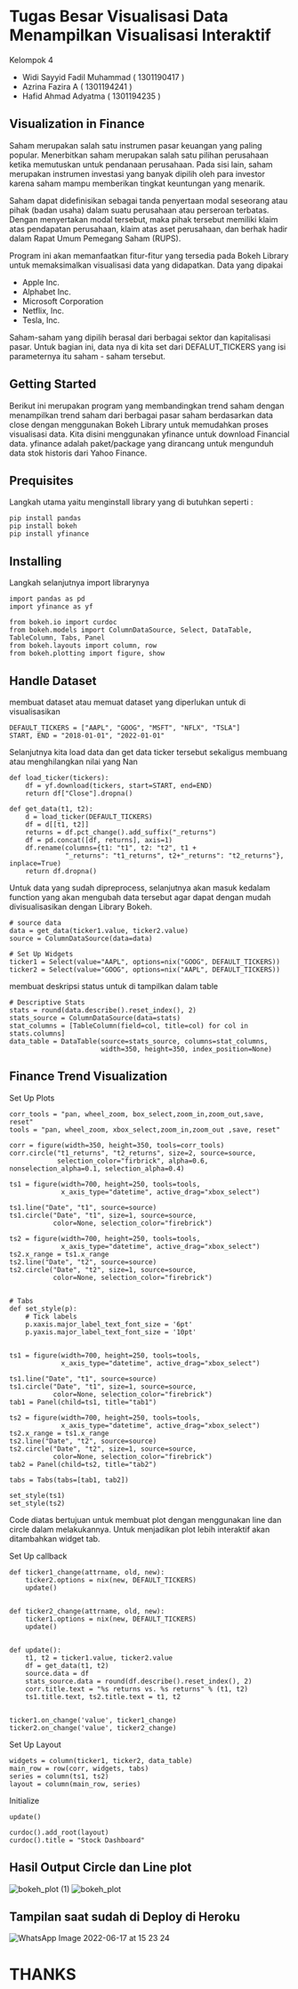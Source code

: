 # Tugas Besar Visualisasi Data Menampilkan Visualisasi Interaktif

Kelompok 4

- Widi Sayyid Fadil Muhammad ( 1301190417 )
- Azrina Fazira A ( 1301194241 )
- Hafid Ahmad Adyatma ( 1301194235 )

## Visualization in Finance
Saham merupakan salah satu instrumen pasar keuangan yang paling popular. Menerbitkan saham merupakan salah satu pilihan perusahaan ketika memutuskan untuk pendanaan perusahaan. Pada sisi lain, saham merupakan instrumen investasi yang banyak dipilih oleh para investor karena saham mampu memberikan tingkat keuntungan yang menarik.

Saham dapat didefinisikan sebagai tanda penyertaan modal seseorang atau pihak (badan usaha) dalam suatu perusahaan atau perseroan terbatas. Dengan menyertakan modal tersebut, maka pihak tersebut memiliki klaim atas pendapatan perusahaan, klaim atas aset perusahaan, dan berhak hadir dalam Rapat Umum Pemegang Saham (RUPS).

Program ini akan memanfaatkan fitur-fitur yang tersedia pada Bokeh Library untuk memaksimalkan visualisasi data yang didapatkan.
Data yang dipakai
- Apple Inc. 
- Alphabet Inc.
- Microsoft Corporation
- Netflix, Inc.
- Tesla, Inc.

Saham-saham yang dipilih berasal dari berbagai sektor dan kapitalisasi pasar. Untuk bagian ini, data nya di kita set dari DEFALUT_TICKERS yang isi parameternya itu saham - saham tersebut.


## Getting Started
Berikut ini merupakan program yang membandingkan trend saham dengan menampilkan trend saham dari berbagai pasar saham berdasarkan data close dengan menggunakan Bokeh Library untuk memudahkan proses visualisasi data.
Kita disini menggunakan yfinance untuk download Financial data. yfinance adalah paket/package yang dirancang untuk mengunduh data stok historis dari Yahoo Finance.

## Prequisites
Langkah utama yaitu menginstall library yang di butuhkan seperti :
```
pip install pandas
pip install bokeh
pip install yfinance
```
## Installing
Langkah selanjutnya import librarynya

```
import pandas as pd
import yfinance as yf

from bokeh.io import curdoc
from bokeh.models import ColumnDataSource, Select, DataTable, TableColumn, Tabs, Panel
from bokeh.layouts import column, row
from bokeh.plotting import figure, show
```

## Handle Dataset
membuat dataset atau memuat dataset yang diperlukan untuk di visualisasikan

```
DEFAULT_TICKERS = ["AAPL", "GOOG", "MSFT", "NFLX", "TSLA"]
START, END = "2018-01-01", "2022-01-01"
```
Selanjutnya kita load data dan get data ticker tersebut sekaligus membuang atau menghilangkan nilai yang Nan

```
def load_ticker(tickers):
    df = yf.download(tickers, start=START, end=END)
    return df["Close"].dropna()

def get_data(t1, t2):
    d = load_ticker(DEFAULT_TICKERS)
    df = d[[t1, t2]]
    returns = df.pct_change().add_suffix("_returns")
    df = pd.concat([df, returns], axis=1)
    df.rename(columns={t1: "t1", t2: "t2", t1 +
              "_returns": "t1_returns", t2+"_returns": "t2_returns"}, inplace=True)
    return df.dropna()
```

Untuk data yang sudah dipreprocess, selanjutnya akan masuk kedalam function yang akan mengubah data tersebut agar dapat dengan mudah divisualisasikan dengan Library Bokeh.

```
# source data
data = get_data(ticker1.value, ticker2.value)
source = ColumnDataSource(data=data)

# Set Up Widgets
ticker1 = Select(value="AAPL", options=nix("GOOG", DEFAULT_TICKERS))
ticker2 = Select(value="GOOG", options=nix("AAPL", DEFAULT_TICKERS))
```
membuat deskripsi status untuk di tampilkan dalam table

```
# Descriptive Stats
stats = round(data.describe().reset_index(), 2)
stats_source = ColumnDataSource(data=stats)
stat_columns = [TableColumn(field=col, title=col) for col in stats.columns]
data_table = DataTable(source=stats_source, columns=stat_columns,
                       width=350, height=350, index_position=None)
```

## Finance Trend Visualization

Set Up Plots
```
corr_tools = "pan, wheel_zoom, box_select,zoom_in,zoom_out,save, reset"
tools = "pan, wheel_zoom, xbox_select,zoom_in,zoom_out ,save, reset"

corr = figure(width=350, height=350, tools=corr_tools)
corr.circle("t1_returns", "t2_returns", size=2, source=source,
            selection_color="firbrick", alpha=0.6, nonselection_alpha=0.1, selection_alpha=0.4)

ts1 = figure(width=700, height=250, tools=tools,
             x_axis_type="datetime", active_drag="xbox_select")

ts1.line("Date", "t1", source=source)
ts1.circle("Date", "t1", size=1, source=source,
           color=None, selection_color="firebrick")

ts2 = figure(width=700, height=250, tools=tools,
             x_axis_type="datetime", active_drag="xbox_select")
ts2.x_range = ts1.x_range
ts2.line("Date", "t2", source=source)
ts2.circle("Date", "t2", size=1, source=source,
           color=None, selection_color="firebrick")
           
           
# Tabs    
def set_style(p):
    # Tick labels
    p.xaxis.major_label_text_font_size = '6pt'
    p.yaxis.major_label_text_font_size = '10pt'


ts1 = figure(width=700, height=250, tools=tools,
             x_axis_type="datetime", active_drag="xbox_select")

ts1.line("Date", "t1", source=source)
ts1.circle("Date", "t1", size=1, source=source,
           color=None, selection_color="firebrick")
tab1 = Panel(child=ts1, title="tab1")

ts2 = figure(width=700, height=250, tools=tools,
             x_axis_type="datetime", active_drag="xbox_select")
ts2.x_range = ts1.x_range
ts2.line("Date", "t2", source=source)
ts2.circle("Date", "t2", size=1, source=source,
           color=None, selection_color="firebrick")
tab2 = Panel(child=ts2, title="tab2")

tabs = Tabs(tabs=[tab1, tab2])

set_style(ts1)
set_style(ts2)
```
Code diatas bertujuan untuk membuat plot dengan menggunakan line dan circle dalam melakukannya. Untuk menjadikan plot lebih interaktif akan ditambahkan widget tab.


Set Up callback
```
def ticker1_change(attrname, old, new):
    ticker2.options = nix(new, DEFAULT_TICKERS)
    update()


def ticker2_change(attrname, old, new):
    ticker1.options = nix(new, DEFAULT_TICKERS)
    update()


def update():
    t1, t2 = ticker1.value, ticker2.value
    df = get_data(t1, t2)
    source.data = df
    stats_source.data = round(df.describe().reset_index(), 2)
    corr.title.text = "%s returns vs. %s returns" % (t1, t2)
    ts1.title.text, ts2.title.text = t1, t2


ticker1.on_change('value', ticker1_change)
ticker2.on_change('value', ticker2_change)
```

Set Up Layout
```
widgets = column(ticker1, ticker2, data_table)
main_row = row(corr, widgets, tabs)
series = column(ts1, ts2)
layout = column(main_row, series)
```

Initialize
```
update()

curdoc().add_root(layout)
curdoc().title = "Stock Dashboard"
```

## Hasil Output Circle dan Line plot

![bokeh_plot (1)](https://user-images.githubusercontent.com/57959734/174258103-af0af117-b9c0-438d-a0f1-2737fd34c5e5.png)
![bokeh_plot](https://user-images.githubusercontent.com/57959734/174257704-25250695-2cd0-4190-a018-c6f765b01d27.png)


## Tampilan saat sudah di Deploy di Heroku
![WhatsApp Image 2022-06-17 at 15 23 24](https://user-images.githubusercontent.com/57959734/174258332-0ab36ae7-c274-45eb-ad1a-f3b738cf66cb.jpeg)


# THANKS


